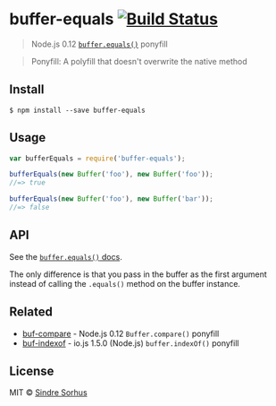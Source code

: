 # buffer-equals [![Build Status](https://travis-ci.org/sindresorhus/buffer-equals.svg?branch=master)](https://travis-ci.org/sindresorhus/buffer-equals)

> Node.js 0.12 [`buffer.equals()`](https://nodejs.org/api/buffer.html#buffer_buf_equals_otherbuffer) ponyfill

> Ponyfill: A polyfill that doesn't overwrite the native method


## Install

```
$ npm install --save buffer-equals
```


## Usage

```js
var bufferEquals = require('buffer-equals');

bufferEquals(new Buffer('foo'), new Buffer('foo'));
//=> true

bufferEquals(new Buffer('foo'), new Buffer('bar'));
//=> false
```


## API

See the [`buffer.equals()` docs](https://nodejs.org/api/buffer.html#buffer_buf_equals_otherbuffer).

The only difference is that you pass in the buffer as the first argument instead of calling the `.equals()` method on the buffer instance.


## Related

- [buf-compare](https://github.com/sindresorhus/buf-compare) - Node.js 0.12 `Buffer.compare()` ponyfill
- [buf-indexof](https://github.com/sindresorhus/buf-indexof) - io.js 1.5.0 (Node.js) `buffer.indexOf()` ponyfill


## License

MIT © [Sindre Sorhus](http://sindresorhus.com)
